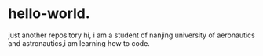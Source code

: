 # hello-world.
just another repository
hi, i am a student of nanjing university of aeronautics and astronautics,i am learning how to code.
